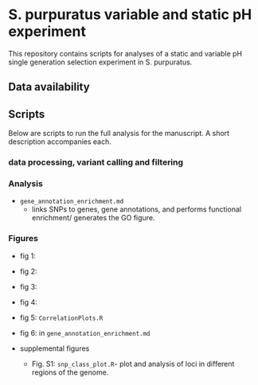 # S. purpuratus variable and static pH experiment

This repository contains scripts for analyses of a static and variable pH single generation selection experiment in S. purpuratus. 

## Data availability

## Scripts

Below are scripts to run the full analysis for the manuscript. A short description accompanies each.

### data processing, variant calling and filtering

### Analysis

- `gene_annotation_enrichment.md`
  - links SNPs to genes, gene annotations, and performs functional enrichment/ generates the GO figure.
  

### Figures

- fig 1:
- fig 2:
- fig 3:
- fig 4:
- fig 5: `CorrelationPlots.R`
- fig 6: in `gene_annotation_enrichment.md`

- supplemental figures
  - Fig. S1: `snp_class_plot.R`- plot and analysis of loci in different regions of the genome.


